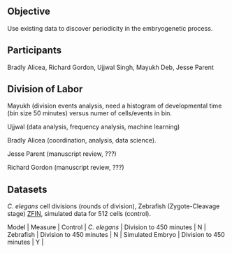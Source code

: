## Objective
Use existing data to discover periodicity in the embryogenetic process.

## Participants
Bradly Alicea, Richard Gordon, Ujjwal Singh, Mayukh Deb, Jesse Parent

## Division of Labor
Mayukh (division events analysis, need a histogram of developmental time (bin size 50 minutes) versus numer of cells/events in bin.

Ujjwal (data analysis, frequency analysis, machine learning)

Bradly Alicea (coordination, analysis, data science).

Jesse Parent (manuscript review, ???)

Richard Gordon (manuscript review, ???)

## Datasets
_C. elegans_ cell divisions (rounds of division), Zebrafish (Zygote-Cleavage stage) [ZFIN](https://zfin.org/zf_info/zfbook/stages/index.html), simulated data for 512 cells (control).

Model            |  Measure                |  Control  |
*C. elegans*     | Division to 450 minutes | N         |
Zebrafish        | Division to 450 minutes | N         |
Simulated Embryo | Division to 450 minutes | Y         |
